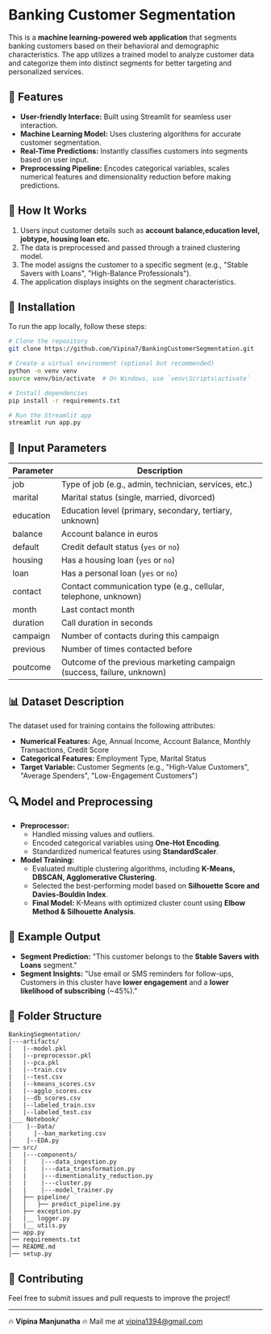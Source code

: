 # Banking Customer Segmentation

This is a **machine learning-powered web application** that segments banking customers based on their behavioral and demographic characteristics. The app utilizes a trained model to analyze customer data and categorize them into distinct segments for better targeting and personalized services.

## 🚀 Features

- **User-friendly Interface:** Built using Streamlit for seamless user interaction.
- **Machine Learning Model:** Uses clustering algorithms for accurate customer segmentation.
- **Real-Time Predictions:** Instantly classifies customers into segments based on user input.
- **Preprocessing Pipeline:** Encodes categorical variables, scales numerical features and dimensionality reduction before making predictions.

## 📌 How It Works

1. Users input customer details such as **account balance,education level, jobtype, housing loan etc.**
2. The data is preprocessed and passed through a trained clustering model.
3. The model assigns the customer to a specific segment (e.g., "Stable Savers with Loans", "High-Balance Professionals").
4. The application displays insights on the segment characteristics.

## 🧐 Installation

To run the app locally, follow these steps:

```bash
# Clone the repository
git clone https://github.com/Vipina7/BankingCustomerSegmentation.git

# Create a virtual environment (optional but recommended)
python -m venv venv
source venv/bin/activate  # On Windows, use `venv\Scripts\activate`

# Install dependencies
pip install -r requirements.txt

# Run the Streamlit app
streamlit run app.py
```

## 🏰 Input Parameters

| Parameter           | Description                                                 |
|----------------------|-------------------------------------------------------------|
| job                | Type of job (e.g., admin, technician, services, etc.)        |
| marital            | Marital status (single, married, divorced)                   |
| education          | Education level (primary, secondary, tertiary, unknown)      |
| balance           | Account balance in euros                                     |
| default           | Credit default status (`yes` or `no`)                        |
| housing           | Has a housing loan (`yes` or `no`)                           |
| loan              | Has a personal loan (`yes` or `no`)                          |
| contact           | Contact communication type (e.g., cellular, telephone, unknown) |
| month             | Last contact month                                           |
| duration         | Call duration in seconds                                     |
| campaign         | Number of contacts during this campaign                      |
| previous         | Number of times contacted before                             |
| poutcome         | Outcome of the previous marketing campaign (success, failure, unknown) |

## 📊 Dataset Description

The dataset used for training contains the following attributes:

- **Numerical Features:** Age, Annual Income, Account Balance, Monthly Transactions, Credit Score
- **Categorical Features:** Employment Type, Marital Status
- **Target Variable:** Customer Segments (e.g., "High-Value Customers", "Average Spenders", "Low-Engagement Customers")

## 🔍 Model and Preprocessing

- **Preprocessor:**
  - Handled missing values and outliers.
  - Encoded categorical variables using **One-Hot Encoding**.
  - Standardized numerical features using **StandardScaler**.
- **Model Training:**
  - Evaluated multiple clustering algorithms, including **K-Means, DBSCAN, Agglomerative Clustering**.
  - Selected the best-performing model based on **Silhouette Score and Davies-Bouldin Index**.
  - **Final Model:** K-Means with optimized cluster count using **Elbow Method & Silhouette Analysis**.

## 🌟 Example Output

- **Segment Prediction:** "This customer belongs to the **Stable Savers with Loans** segment."
- **Segment Insights:** "Use email or SMS reminders for follow-ups, Customers in this cluster have **lower engagement** and a **lower likelihood of subscribing** (~45%)."

## 📎 Folder Structure

```
BankingSegmentation/
|---artifacts/
|   |--model.pkl
|   |--preprocessor.pkl
|   |--pca.pkl
|   |--train.csv
|   |--test.csv
|   |--kmeans_scores.csv
|   |--agglo_scores.csv
|   |--db_scores.csv
|   |--labeled_train.csv
|   |--labeled_test.csv
|___ Notebook/
|    |--Data/
|      |--ban_marketing.csv
|    |--EDA.py
│── src/
|   |---components/
|   |    |---data_ingestion.py
|   |    |---data_transformation.py
|   |    |---dimentionality_reduction.py
|   |    |---cluster.py
|   |    |---model_trainer.py
│   ├── pipeline/
│   │   ├── predict_pipeline.py
│   ├── exception.py
|   |__ logger.py
|   |__ utils.py
│── app.py
│── requirements.txt
│── README.md
│── setup.py
```

## 🤝 Contributing

Feel free to submit issues and pull requests to improve the project!

---

🔥 **Vipina Manjunatha** 🔥
Mail me at vipina1394@gmail.com

